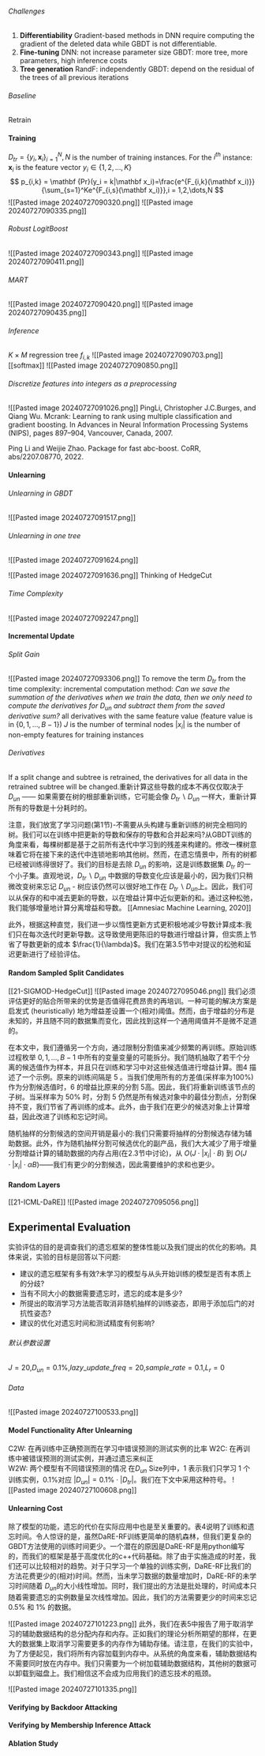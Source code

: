 ###### Challenges
1. **Differentiability**
	Gradient-based methods in DNN require computing the gradient of the deleted data while GBDT is not differentiable.
2. **Fine-tuning**
	DNN: not increase parameter size
	GBDT: more tree, more parameters, high inference costs
3. **Tree generation**
	RandF: independently
	GBDT: depend on the residual of the trees of all previous iterations
###### Baseline
Retrain

#### Training
$D_{tr} = \{y_i,\mathbf x_i\}_{i=1}^N,N$ is the number of training instances.
For the $i^{th}$ instance: $\mathbf x_i$ is the feature vector
$y_i \in \{1,2,\dots,K\}$
$$
p_{i,k} = \mathbf {Pr}(y_i = k|\mathbf x_i)=\frac{e^{F_{i,k}(\mathbf x_i)}}{\sum_{s=1}^Ke^{F_{i,s}(\mathbf x_i)}},i = 1,2,\dots,N
$$
![[Pasted image 20240727090320.png]]
![[Pasted image 20240727090335.png]]
###### Robust LogitBoost
![[Pasted image 20240727090343.png]]
![[Pasted image 20240727090411.png]]

###### MART
![[Pasted image 20240727090420.png]]
![[Pasted image 20240727090435.png]]
###### Inference
$K\times M$ regression tree $f_{i,k}$
![[Pasted image 20240727090703.png]]
[[softmax]]
![[Pasted image 20240727090850.png]]

###### Discretize features into integers as a preprocessing
![[Pasted image 20240727091026.png]]
PingLi, Christopher J.C.Burges, and Qiang Wu. Mcrank: Learning to rank using multiple classification and gradient boosting. In Advances in Neural Information Processing Systems (NIPS), pages 897–904, Vancouver, Canada, 2007.

Ping Li and Weijie Zhao. Package for fast abc-boost. CoRR, abs/2207.08770, 2022.

#### Unlearning
###### Unlearning in GBDT
![[Pasted image 20240727091517.png]]
###### Unlearning in one tree
![[Pasted image 20240727091624.png]]

![[Pasted image 20240727091636.png]]
Thinking of HedgeCut
###### Time Complexity
![[Pasted image 20240727092247.png]]

#### Incremental Update
###### Split Gain
![[Pasted image 20240727093306.png]]
To remove the term $D_{tr}$ from the time complexity: incremental computation method: *Can we save the summation of the derivatives when we train the data, then we only need to compute the derivatives for $D_{un}$ and subtract them from the saved derivative sum?*
all derivatives with the same feature value (feature value is in $\{0,1,\dots,B-1\}$)
$J$ is the number of terminal nodes
$|x_i|$ is the number of non-empty features for training instances
###### Derivatives
If a split change and subtree is retrained, the derivatives for all data in the retrained subtree will be changed.重新计算这些导数的成本不再仅仅取决于 $D_{un}$ —— 如果需要在树的根部重新训练，它可能会像 $D_{tr} \backslash D_{un}$ 一样大，重新计算所有的导数是十分耗时的。

注意，我们放宽了学习问题(第1节)-不需要从头构建与重新训练的树完全相同的树。我们可以在训练中把更新的导数和保存的导数和合并起来吗?从GBDT训练的角度来看，每棵树都是基于之前所有迭代中学习到的残差来构建的。修改一棵树意味着它将在接下来的迭代中连锁地影响其他树。然而，在遗忘情景中，所有的树都已经被训练得很好了。我们的目标是去除 $D_{un}$ 的影响，这是训练数据集 $D_{tr}$ 的一个小子集。直观地说，$D_{tr}\backslash D_{un}$ 中数据的导数变化应该是最小的，因为我们只稍微改变树来忘记 $D_{un}$ - 树应该仍然可以很好地工作在 $D_{tr} \backslash D_{un}$上。因此，我们可以从保存的和中减去更新的导数，以在增益计算中近似更新的和。通过这种松弛，我们能够增量地计算分离增益和导数。
[[Amnesiac Machine Learning, 2020]]

此外，根据这种直觉，我们进一步以惰性更新方式更积极地减少导数计算成本:我们只在每次迭代时更新导数。这导致使用更陈旧的导数进行增益计算，但实质上节省了导数更新的成本 $\frac{1}{\lambda}$。我们在第3.5节中对提议的松弛和延迟更新进行了经验评估。
#### Random Sampled Split Candidates
[[21-SIGMOD-HedgeCut]]
![[Pasted image 20240727095046.png]]
我们必须评估更好的贴合所带来的优势是否值得花费昂贵的再培训。一种可能的解决方案是启发式 (heuristically) 地为增益差设置一个(相对)阈值。然而，由于增益的分布是未知的，并且随不同的数据集而变化，因此找到这样一个通用阈值并不是微不足道的。

在本文中，我们遵循另一个方向，通过限制分割值来减少频繁的再训练。原始训练过程枚举 ${0,1,\dots,B-1}$ 中所有的变量变量的可能拆分。我们随机抽取了若干个分离的候选值作为样本，并且只在训练和学习中对这些候选值进行增益计算。图4 描述了一个示例。原来的训练间隔是 $5$ 。当我们使用所有的方差值(采样率为100%)作为分割候选值时，$6$ 的增益比原来的分割 $5$高。因此，我们将重新训练该节点的子树。当采样率为 $50\%$ 时，分割 $5$ 仍然是所有候选对象中的最佳分割点，分割保持不变，我们节省了再训练的成本。此外，由于我们在更少的候选对象上计算增益，因此改进了训练和忘记时间。

随机抽样的分割候选的空间开销是最小的:我们只需要将抽样的分割候选存储为辅助数据。此外，作为随机抽样分割可候选优化的副产品，我们大大减少了用于增量分割增益计算的辅助数据的内存占用(在2.3节中讨论)，从 $O(J\cdot |x_i|\cdot B)$ 到 $O(J\cdot |x_i| \cdot \alpha B)$——我们有更少的分割候选，因此需要维护的求和也更少。

#### Random Layers
[[21-ICML-DaRE]]
![[Pasted image 20240727095056.png]]
## Experimental Evaluation
实验评估的目的是调查我们的遗忘框架的整体性能以及我们提出的优化的影响。具体来说，实验的目标是回答以下问题:
- 建议的遗忘框架有多有效?未学习的模型与从头开始训练的模型是否有本质上的分歧? 
- 当有不同大小的数据需要遗忘时，遗忘的成本是多少? 
- 所提出的取消学习方法能否取消非随机抽样的训练姿态，即用于添加后门的对抗性姿态? 
- 建议的优化对遗忘时间和测试精度有何影响?

###### 默认参数设置
$J = 20,$$D_{un} = 0.1\%,$$lazy\_update\_freq = 20,$$sample\_rate = 0.1,$$L_r = 0$

###### Data
![[Pasted image 20240727100533.png]]
#### Model Functionality After Unlearning
C2W: 在再训练中正确预测而在学习中错误预测的测试实例的比率
W2C: 在再训练中被错误预测的测试实例，并通过遗忘来纠正\
W2W: 两个模型有不同错误预测的情况
在$D_{un}$ Size列中，$1$ 表示我们只学习 $1$ 个训练实例，$0.1\%$对应 $|D_{un}| = 0.1\%\cdot |D_{tr}|$。我们在下文中采用这种符号。
![[Pasted image 20240727100608.png]]
#### Unlearning Cost
除了模型的功能，遗忘的代价在实际应用中也是至关重要的。表4说明了训练和遗忘时间。令人惊讶的是，虽然DaRE-RF训练更简单的随机森林，但我们更复杂的GBDT方法使用的训练时间更少。一个潜在的原因是DaRE-RF是用python编写的，而我们的框架是基于高度优化的c++代码基础。除了由于实施造成的时差，我们还可以比较相对的趋势。对于只学习一个单独的训练实例，DaRE-RF比我们的方法花费更少的(相对)时间。然而，当未学习数据的数量增加时，DaRE-RF的未学习时间随着 $D_{un}$的大小线性增加。同时，我们提出的方法是批处理的，时间成本只随着需要遗忘的实例数量呈次线性增加。因此，我们的方法需要更少的时间来忘记 $0.5\%$ 和 $1\%$ 的数据。

![[Pasted image 20240727101223.png]]
此外，我们在表5中报告了用于取消学习的辅助数据结构的总分配内存和内存。正如我们的理论分析所期望的那样，在更大的数据集上取消学习需要更多的内存作为辅助存储。请注意，在我们的实验中，为了方便起见，我们将所有内容加载到内存中。从系统的角度来看，辅助数据结构不需要同时放在内存中。我们只需要为一个树加载辅助数据结构，其他树的数据可以卸载到磁盘上。我们相信这不会成为应用我们的遗忘技术的瓶颈。

![[Pasted image 20240727101335.png]]

#### Verifying by Backdoor Attacking

#### Verifying by Membership Inference Attack

#### Ablation Study

